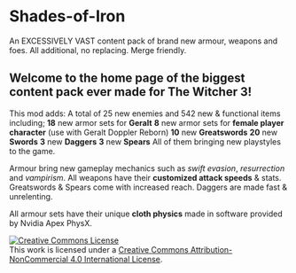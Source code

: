 # Shades-of-Iron
An EXCESSIVELY VAST content pack of brand new armour, weapons and foes. All additional, no replacing. Merge friendly.


## Welcome to the home page of the biggest content pack ever made for The Witcher 3!

This mod adds:
A total of 25 new enemies and 542 new & functional items including;
**18** new armor sets for **Geralt**
**8** new armor sets for **female player character** (use with Geralt Doppler Reborn)
**10** new **Greatswords**
**20** new **Swords**
**3** new **Daggers**
**3** new **Spears**
All of them bringing new playstyles to the game.

Armour bring new gameplay mechanics such as *swift evasion*, *resurrection* and *vampirism*.
All weapons have their **customized attack speeds** & stats.
Greatswords & Spears come with increased reach. Daggers are made fast & unrelenting.

All armour sets have their unique **cloth physics** made in software provided by Nvidia Apex PhysX.














<a rel="license" href="http://creativecommons.org/licenses/by-nc/4.0/"><img alt="Creative Commons License" style="border-width:0" src="https://i.creativecommons.org/l/by-nc/4.0/88x31.png" /></a><br />This work is licensed under a <a rel="license" href="http://creativecommons.org/licenses/by-nc/4.0/">Creative Commons Attribution-NonCommercial 4.0 International License</a>.
